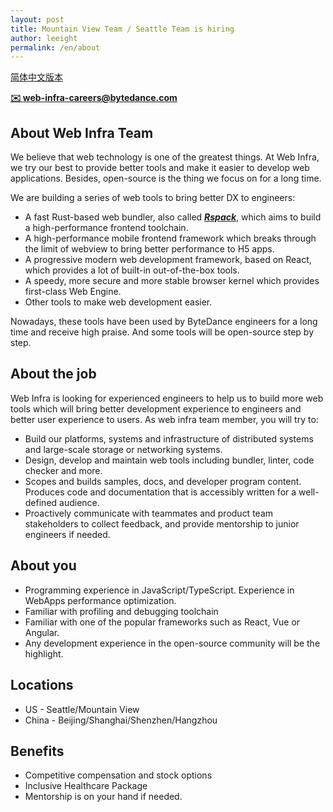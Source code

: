 ```yaml
---
layout: post
title: Mountain View Team / Seattle Team is hiring
author: leeight
permalink: /en/about
---
```


[简体中文版本](/about)

**[✉️ web-infra-careers@bytedance.com](mailto:web-infra-careers@bytedance.com)**



## About Web Infra Team

We believe that web technology is one of the greatest things. At Web Infra, we try our best to provide better tools and make it easier to develop web applications. Besides, open-source is the thing we focus on for a long time.

We are building a series of web tools to bring better DX to engineers:

* A fast Rust-based web bundler, also called ***[Rspack](https://www.rspack.dev/blog/announcement.html)***, which aims to build a high-performance frontend toolchain.
* A high-performance mobile frontend framework which breaks through the limit of webview to bring better performance to H5 apps.
* A progressive modern web development framework, based on React, which provides a lot of built-in out-of-the-box tools.
* A speedy, more secure and more stable browser kernel which provides first-class Web Engine.
* Other tools to make web development easier.

Nowadays, these tools have been used by ByteDance engineers for a long time and receive high praise. And some tools will be open-source step by step.


## About the job

Web Infra is looking for experienced engineers to help us to build more web tools which will bring better development experience to engineers and better user experience to users. As web infra team member, you will try to:

* Build our platforms, systems and infrastructure of distributed systems and large-scale storage or networking systems.
* Design, develop and maintain  web  tools including bundler, linter, code checker and more.
* Scopes and builds samples, docs, and developer program content. Produces code and documentation that is accessibly written for a well-defined audience.
* Proactively communicate with teammates and product team stakeholders to collect feedback, and provide mentorship to junior engineers if needed.


## About you

* Programming experience in JavaScript/TypeScript. Experience in WebApps performance optimization.
* Familiar with profiling and debugging toolchain
* Familiar with one of the popular frameworks such as React, Vue or Angular.
* Any development experience in the open-source community will be the highlight.


## Locations

* US - Seattle/Mountain View
* China - Beijing/Shanghai/Shenzhen/Hangzhou


## Benefits

* Competitive compensation and stock options
* Inclusive Healthcare Package
* Mentorship is on your hand if needed.

